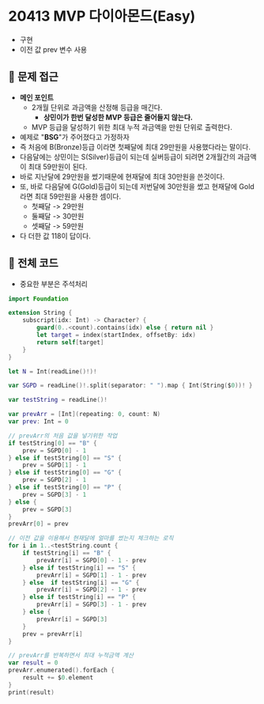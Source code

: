 # 20413 MVP 다이아몬드(Easy)
- 구현
- 이전 값 prev 변수 사용

## 🍎 문제 접근
- **메인 포인트**
    - 2개월 단위로 과금액을 산정해 등급을 매긴다.
        - **상민이가 한번 달성한 MVP 등급은 줄어들지 않는다.**
    - MVP 등급을 달성하기 위한 최대 누적 과금액을 만원 단위로 출력한다.
- 예제로 "**BSG**"가 주어졌다고 가정하자
- 즉 처음에 B(Bronze)등급 이라면 첫째달에 최대 29만원을 사용했다라는 말이다.
- 다음달에는 상민이는 S(Silver)등급이 되는데 실버등급이 되려면 2개월간의 과금액이 최대 59만원이 된다.
- 바로 지난달에 29만원을 썼기때문에 현재달에 최대 30만원을 쓴것이다.
- 또, 바로 다음달에 G(Gold)등급이 되는데 저번달에 30만원을 썼고 현재달에 Gold라면 최대 59만원을 사용한 셈이다.
    - 첫째달 -> 29만원
    - 둘째달 -> 30만원
    - 셋째달 -> 59만원
- 다 더한 값 118이 답이다.

## 🍎 전체 코드
- 중요한 부분은 주석처리
```swift
import Foundation

extension String {
    subscript(idx: Int) -> Character? {
        guard(0..<count).contains(idx) else { return nil }
        let target = index(startIndex, offsetBy: idx)
        return self[target]
    }
}

let N = Int(readLine()!)!

var SGPD = readLine()!.split(separator: " ").map { Int(String($0))! }

var testString = readLine()!

var prevArr = [Int](repeating: 0, count: N)
var prev: Int = 0

// prevArr의 처음 값을 넣기위한 작업
if testString[0] == "B" {
    prev = SGPD[0] - 1
} else if testString[0] == "S" {
    prev = SGPD[1] - 1
} else if testString[0] == "G" {
    prev = SGPD[2] - 1
} else if testString[0] == "P" {
    prev = SGPD[3] - 1
} else {
    prev = SGPD[3]
}
prevArr[0] = prev

// 이전 값을 이용해서 현재달에 얼마를 썼는지 체크하는 로직
for i in 1..<testString.count {
    if testString[i] == "B" {
        prevArr[i] = SGPD[0] - 1 - prev
    } else if testString[i] == "S" {
        prevArr[i] = SGPD[1] - 1 - prev
    } else  if testString[i] == "G" {
        prevArr[i] = SGPD[2] - 1 - prev
    } else if testString[i] == "P" {
        prevArr[i] = SGPD[3] - 1 - prev
    } else {
        prevArr[i] = SGPD[3]
    }
    prev = prevArr[i]
}

// prevArr를 반복하면서 최대 누적금액 계산
var result = 0
prevArr.enumerated().forEach {
    result += $0.element
}
print(result)
```
